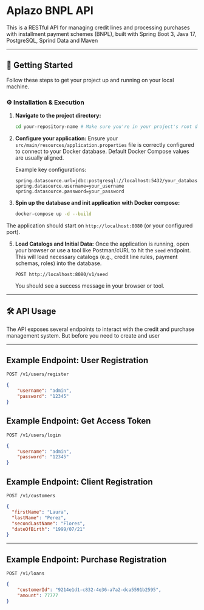 # Aplazo BNPL API

This is a RESTful API for managing credit lines and processing purchases with installment payment schemes (BNPL), built with Spring Boot 3, Java 17, PostgreSQL, Sprind Data and Maven

---

## 🚀 Getting Started

Follow these steps to get your project up and running on your local machine.

### ⚙️ Installation & Execution

1.  **Navigate to the project directory:**
    ```bash
    cd your-repository-name # Make sure you're in your project's root directory
    ```

2.  **Configure your application:**
    Ensure your `src/main/resources/application.properties` file is correctly configured to connect to your Docker database. Default Docker Compose values are usually aligned.

    Example key configurations:
    ```properties
    spring.datasource.url=jdbc:postgresql://localhost:5432/your_database_name
    spring.datasource.username=your_username
    spring.datasource.password=your_password
    ```

3.  **Spin up the database and init application with Docker compose:**
 
    ```bash
    docker-compose up -d --build
    ```

The application should start on `http://localhost:8080` (or your configured port).

5.  **Load Catalogs and Initial Data:**
    Once the application is running, open your browser or use a tool like Postman/cURL to hit the `seed` endpoint. This will load necessary catalogs (e.g., credit line rules, payment schemas, roles) into the database.
    ```
    POST http://localhost:8080/v1/seed
    ```
    You should see a success message in your browser or tool.


---

## 🛠️ API Usage

The API exposes several endpoints to interact with the credit and purchase management system. But before you need to create and user

---

## **Example Endpoint: User Registration**

`POST /v1/users/register`

```json
{
    "username": "admin",
    "password": "12345"
}
```

## **Example Endpoint: Get Access Token**

`POST /v1/users/login`

```json
{
    "username": "admin",
    "password": "12345"
}
```

## **Example Endpoint: Client Registration**

`POST /v1/customers`

```json
{
  "firstName": "Laura",
  "lastName": "Perez",
  "secondLastName": "Flores",
  "dateOfBirth": "1999/07/21"
}
```

---

## **Example Endpoint: Purchase Registration**

`POST /v1/loans`

```json
{
    "customerId": "9214e1d1-c832-4e36-a7a2-dca5591b2595",
    "amount": 77777
}
```

